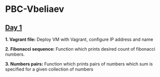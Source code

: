 # PBC-Vbeliaev #

## [Day 1](https://github.com/krizzis/PBC-Vbeliaev/tree/master/Day%201) ## 

**1. Vagrant file:**
Deploy VM with Vagrant, configure IP address and name


**2. Fibonacci sequence:** 
Function which prints desired count of fibonacci numbers.


**3. Numbers pairs:**
Function which prints pairs of numbers which sum is specified for a given collection of numbers
